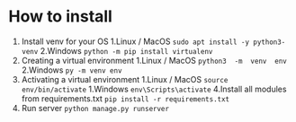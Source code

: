 # How to install
1. Install venv for your OS
	1.Linux / MacOS
 ```sudo apt install -y python3-venv```
	 2.Windows
 ```python -m pip install virtualenv```
3. Creating a virtual environment
	 1.Linux / MacOS
 ```python3  -m  venv  env```
	 2.Windows
 ```py -m venv env```
4. Activating a virtual environment
	 1.Linux / MacOS
 ```source  env/bin/activate```
	 1.Windows
 ```env\Scripts\activate```
 4.Install all modules from requirements.txt
 ```pip install -r requirements.txt```
5. Run server
 ```python manage.py runserver```
